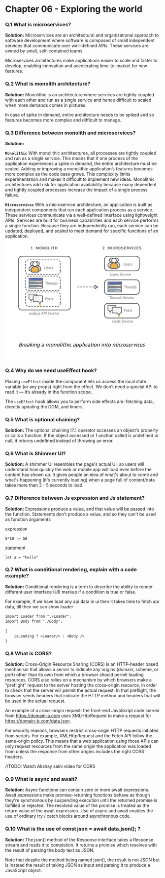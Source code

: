 # Chapter 06 - Exploring the world

### Q.1 What is microservices?
**Solution:** Microservices are an architectural and organizational approach to software development where software is composed of small independent services that communicate over well-defined APIs. These services are owned by small, self-contained teams.

Microservices architectures make applications easier to scale and faster to develop, enabling innovation and accelerating time-to-market for new features.

### Q.2 What is monolith architecture?
**Solution:** Monolithic is an architecture where services are tightly coupled with each other and run as a single service and hence difficult to scaled when more demands comes in pictures.

In case of spike in demand, entire architecture needs to be spiked and so features becomes more complex and difficult to manage.

### Q.3 Difference between monolith and microservices?
**Solution:**

**`Monolithic`**
With monolithic architectures, all processes are tightly coupled and run as a single service. This means that if one process of the application experiences a spike in demand, the entire architecture must be scaled. Adding or improving a monolithic application’s features becomes more complex as the code base grows. This complexity limits experimentation and makes it difficult to implement new ideas. Monolithic architectures add risk for application availability because many dependent and tightly coupled processes increase the impact of a single process failure.

**`Microservices`**
With a microservice architecture, an application is built as independent components that run each application process as a service. These services communicate via a well-defined interface using lightweight APIs. Services are built for business capabilities and each service performs a single function. Because they are independently run, each service can be updated, deployed, and scaled to meet demand for specific functions of an application.
![alt text](../src/assets/img/monolithic_vs_microservices.png)

### Q.4 Why do we need useEffect hook?
Placing `useEffect` inside the component lets us access the local state variable (or any props) right from the effect. We don’t need a special API to read it — it’s already in the function scope.

The `useEffect` hook allows you to perform side effects are: fetching data, directly updating the DOM, and timers.

### Q.5 What is optional chaining?
**Solution:** The optional chaining (?.) operator accesses an object's property or calls a function. If the object accessed or f unction called is undefined or null, it returns undefined instead of throwing an error.

### Q.6 What is Shimmer UI?
**Solution:** A shimmer UI resembles the page's actual UI, so users will understand how quickly the web or mobile app will load even before the content has shown up. It gives people an idea of what's about to come and what's happening (it's currently loading) when a page full of content/data takes more than 3 - 5 seconds to load.

### Q.7 Difference between Js expression and Js statement?
**Solution:** Expressions produce a value, and that value will be passed into the function. Statements don't produce a value, and so they can't be used as function arguments

expression
```
5*10 -> 50
```
statement
```
let a = "hello"
```
### Q.7 What is conditional rendering, explain with a code example?
**Solution:** Conditional rendering is a term to describe the ability to render different user interface (UI) markup if a condition is true or false.

For example, If we have load any api data in ui then it takes time to fetch api data, till then we can show loader
```
import Loader from "./Loader";
import Body from "./Body";

{
    isLoading ? <Loader/> : <Body />
}
```
### Q.8 What is CORS?
**Solution:** Cross-Origin Resource Sharing (CORS) is an HTTP-header based mechanism that allows a server to indicate any origins (domain, scheme, or port) other than its own from which a browser should permit loading resources. CORS also relies on a mechanism by which browsers make a "preflight" request to the server hosting the cross-origin resource, in order to check that the server will permit the actual request. In that preflight, the browser sends headers that indicate the HTTP method and headers that will be used in the actual request.

An example of a cross-origin request: the front-end JavaScript code served from https://domain-a.com uses XMLHttpRequest to make a request for https://domain-b.com/data.json.

For security reasons, browsers restrict cross-origin HTTP requests initiated from scripts. For example, XMLHttpRequest and the Fetch API follow the same-origin policy. This means that a web application using those APIs can only request resources from the same origin the application was loaded from unless the response from other origins includes the right CORS headers.

//TODO: Watch Akshay saini video for CORS

### Q.9 What is async and await?
**Solution:** Async functions can contain zero or more await expressions. Await expressions make promise-returning functions behave as though they're synchronous by suspending execution until the returned promise is fulfilled or rejected. The resolved value of the promise is treated as the return value of the await expression. Use of async and await enables the use of ordinary try / catch blocks around asynchronous code.

### Q.10 What is the use of const json = await data.json(); ?
**Solution:** The json() method of the Response interface takes a Response stream and reads it to completion. It returns a promise which resolves with the result of parsing the body text as JSON.

Note that despite the method being named json(), the result is not JSON but is instead the result of taking JSON as input and parsing it to produce a JavaScript object.

